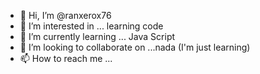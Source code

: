 - 👋 Hi, I’m @ranxerox76
- 👀 I’m interested in ... learning code
- 🌱 I’m currently learning ... Java Script
- 💞️ I’m looking to collaborate on ...nada (I'm just learning)
- 📫 How to reach me ... 

<!---
ranxerox76/ranxerox76 is a ✨ special ✨ repository because its `README.md` (this file) appears on your GitHub profile.
You can click the Preview link to take a look at your changes.
--->
